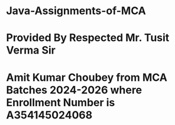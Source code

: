 # Java-Assignments-of-MCA 
# Provided By Respected Mr. Tusit Verma Sir
# Amit Kumar Choubey from MCA Batches 2024-2026 where Enrollment Number is A354145024068
